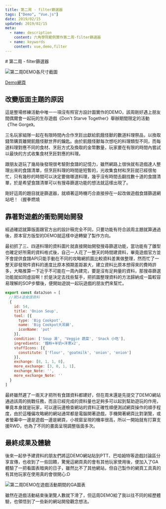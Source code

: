 ```yaml
---
title: 第二周 - filter篩選器 
tags: ["Demo", "Vue.js"]
date: 2019/02/15 
updated: 2019/02/15 
meta:
  - name: description
    content: 六角學院範例實作第二周-filter篩選器 
  - name: keywords
    content: vue,demo,filter
---
```

<Breadcrumb /> 
# 第二周 - filter篩選器  

![第二周DEMO各尺寸截圖](/ITblog/images/week2demo.jpg)

[Demo網頁](https://tr-blank.github.io/theF2E_Week2_filter/#/  "Demo網頁連結" )


## 改變版面主題的原因

這是整場修練活動中唯一一項沒有照官方設計圖實作的DEMO，該周剛好遇上朋友間偶爾會一起玩的生存遊戲《Don't Starve Together》舉辦期間限定的活動《The Gorge》。



三名玩家組隊一起在有限時間內合作烹飪出獻給飢餓怪獸的數道料理祭品，以換取錢幣購買離開飢餓怪獸世界的鑰匙。由於飢餓怪獸每次想吃的料理類型不同，而每道料理對應不同的食材、烹飪方式及換取的金幣數量，玩家要在有限的時間內嘗試以最快的方式收集食材烹飪對應的料理。

跟朋友遊玩了幾局後發現很考驗對食譜的記憶力，雖然網路上很快就有遊戲達人整理出來的食譜清單，但烹飪料理的時間是短暫的，光收集食材和烹飪就已經很匆忙，只有幾秒的時間可以決定要做哪道料理，幾乎沒有時間去翻找數十道的食譜清單，於是希望食譜清單可以有搜尋篩選功能的想法就這樣出現了。

剛好這周的題目就是篩選器，就順著這時機巧合直接摻在一起改做遊戲食譜篩選網站吧！（握拳燃燒

## 靠著對遊戲的衝勁開始開發

經過確認就算版面跟官方出的設計稿完全不同，只要功能有符合該周主題就算通過後，原本官方版型的DEMO就這樣中途轉變了製作方向。

最初抓了三、四道料理的資料圖片就直接開始開發搜尋篩選功能，當功能有了雛型也確定好所需的資料格式後，自己一人花了一整天的時間建資料，畢竟遊戲官方並不會提供食譜API只能手動在不同的攻略網抓圖比較資料差異做整理，然而忙了一整天卻發現件資料的進度比原本預期差距甚大，建立資料比原本想得來的費時許多，大略推算一下近乎不可能在一周內建完，要是沒有足夠量的資料，那搜尋篩選功能就如同虛設啊！於是決定去找些幫手，把抓圖整理資料的方法歸納成一篇較容易理解的SOP步驟後，便開始遊說一起玩遊戲的朋友們來幫忙。


```js
export const dataJson = [
　//第54道食譜資料 
  {
    id: 54,
    title: 'Onion Soup',
    tool: [{
      type: 'Big Cookpot',
      name: 'Big Cookpot大吊鍋',
      iconName: 'pot'
    }],
    condition: ['Soup 湯', 'Veggie 蔬菜', 'Snack 小吃'],
    ingredients: '麵粉+羊奶+洋蔥x2',
    stuffIcons: [{
      constitute: ['flour', 'goatmilk', 'onion', 'onion']
    }],
    exchange: [8, 1, 1, 0],
    more_exchange: [3, 0, 1, 1],
    exchange_Note: '',
    more_exchange_Note: ''
  }
]
```

最終雖然遲了一兩天才把所有食譜資料都建好，但在周末還是先提交了DEMO網站通過該周的挑戰任務，而且已經完成的資料量也足夠多可以起到幫助遊玩的作用，畢竟本身就是玩家，可以邊玩邊檢查網站的資料正確性順便測試網頁操作的順手程度，由於這種偏攻略網的網站通常都是電腦開著遊戲，手機開著網頁比對瀏覽，或者螢幕中一邊是遊戲一邊是網頁，小視窗呈現的機率很高，所以一開始就有打算支援RWD，也為了不同的畫面呈現調整版面多次。
 
## 最終成果及體驗

後來一起參予建資料的朋友們將這DEMO網站貼到PTT、巴哈姆特等遊戲討論區分享宣傳，也收到了一些回饋，驚覺這網頁真的會有其他玩家使用後，便加入了GA體驗了一把看圖表暗爽的日子，雖然比不了其他網站，但自己製作的網頁工具真的有其他玩家在使用真的會很開心:D

![第二周DEMO在遊戲活動期間的GA圖表](/ITblog/images/week2GA.JPG)

雖然在遊戲活動結束後瀏覽人數就下滑了，但這周DEMO給了我以往不同的經歷體驗，也領悟到了一些新的網站開發觀念想法。


<TagLinks />